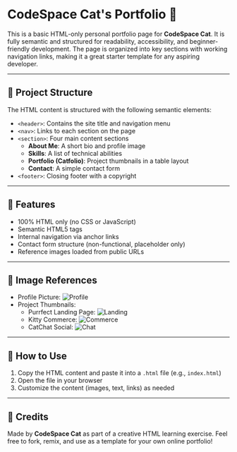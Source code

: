 # CodeSpace Cat's Portfolio 🎨

This is a basic HTML-only personal portfolio page for **CodeSpace Cat**. It is fully semantic and structured for readability, accessibility, and beginner-friendly development. The page is organized into key sections with working navigation links, making it a great starter template for any aspiring developer.

---

## 📁 Project Structure

The HTML content is structured with the following semantic elements:

- `<header>`: Contains the site title and navigation menu
- `<nav>`: Links to each section on the page
- `<section>`: Four main content sections
  - **About Me**: A short bio and profile image
  - **Skills**: A list of technical abilities
  - **Portfolio (Catfolio)**: Project thumbnails in a table layout
  - **Contact**: A simple contact form
- `<footer>`: Closing footer with a copyright

---

## 🧩 Features

- 100% HTML only (no CSS or JavaScript)
- Semantic HTML5 tags
- Internal navigation via anchor links
- Contact form structure (non-functional, placeholder only)
- Reference images loaded from public URLs

---

## 📸 Image References

- Profile Picture: ![Profile](https://i.imgur.com/mATtpfi.png)
- Project Thumbnails:
  - Purrfect Landing Page: ![Landing](https://i.imgur.com/eLykdqE.png)
  - Kitty Commerce: ![Commerce](https://i.imgur.com/Fb2eueT.png)
  - CatChat Social: ![Chat](https://i.imgur.com/t1PwXIx.png)

---

## 🚀 How to Use

1. Copy the HTML content and paste it into a `.html` file (e.g., `index.html`)
2. Open the file in your browser
3. Customize the content (images, text, links) as needed


---

## 🐾 Credits

Made by **CodeSpace Cat** as part of a creative HTML learning exercise. Feel free to fork, remix, and use as a template for your own online portfolio!

